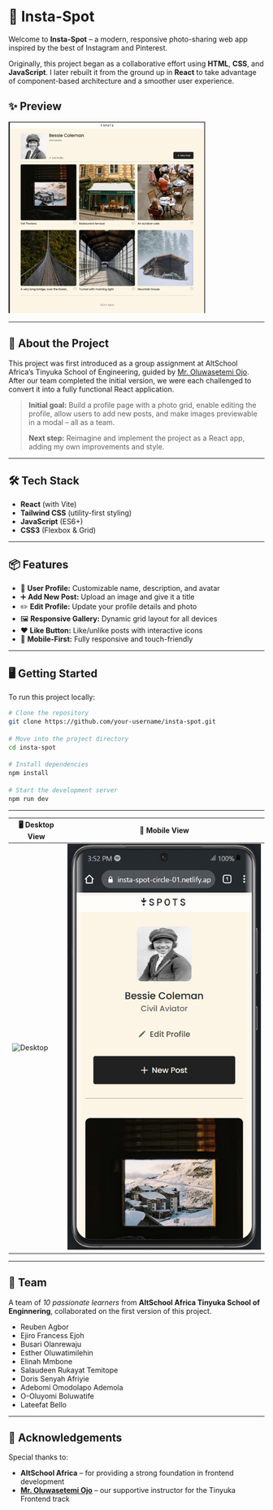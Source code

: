 # 📸 Insta-Spot

Welcome to **Insta-Spot** – a modern, responsive photo-sharing web app inspired by the best of Instagram and Pinterest.

Originally, this project began as a collaborative effort using **HTML**, **CSS**, and **JavaScript**. I later rebuilt it from the ground up in **React** to take advantage of component-based architecture and a smoother user experience.

## ✨ Preview

![Insta-Spot Screenshot](public/screenshot.png)

---

## 🚀 About the Project

This project was first introduced as a group assignment at AltSchool Africa’s Tinyuka School of Engineering, guided by [Mr. Oluwasetemi Ojo](https://github.com/Oluwasetemi). After our team completed the initial version, we were each challenged to convert it into a fully functional React application.

> **Initial goal:** Build a profile page with a photo grid, enable editing the profile, allow users to add new posts, and make images previewable in a modal – all as a team.
>
> **Next step:** Reimagine and implement the project as a React app, adding my own improvements and style.

<!-- ### 🌐 Live Demo

Check out the live version here:  
🔗 [Insta-Spot on Pipeops](https://spots.pipeops.net/) -->

---

## 🛠️ Tech Stack

- **React** (with Vite)
- **Tailwind CSS** (utility-first styling)
- **JavaScript** (ES6+)
- **CSS3** (Flexbox & Grid)

---

## 📦 Features

- 👤 **User Profile:** Customizable name, description, and avatar
- ➕ **Add New Post:** Upload an image and give it a title
- ✏️ **Edit Profile:** Update your profile details and photo
- 🖼️ **Responsive Gallery:** Dynamic grid layout for all devices
- ❤️ **Like Button:** Like/unlike posts with interactive icons
- 📱 **Mobile-First:** Fully responsive and touch-friendly

---

## 🖥️ Getting Started

To run this project locally:

```bash
# Clone the repository
git clone https://github.com/your-username/insta-spot.git

# Move into the project directory
cd insta-spot

# Install dependencies
npm install

# Start the development server
npm run dev

```
---

| 🖥️ Desktop View                | 📱 Mobile View               |
| ------------------------------ | ---------------------------- |
| ![Desktop](public/Desktop.png) | ![Mobile](/public/Mobile.png) |

--- 

## 👥 Team

A team of _10 passionate learners_ from **AltSchool Africa Tinyuka School of Enginnering**, collaborated on the first version of this project.

- Reuben Agbor
- Ejiro Francess Ejoh
- Busari Olanrewaju
- Esther Oluwatimilehin
- Elinah Mmbone
- Salaudeen Rukayat Temitope
- Doris Senyah Afriyie
- Adebomi Omodolapo Ademola
- O-Oluyomi Boluwatife
- Lateefat Bello

---

## 🙏 Acknowledgements

Special thanks to:

- **AltSchool Africa** – for providing a strong foundation in frontend development
- **[Mr. Oluwasetemi Ojo](https://github.com/Oluwasetemi)** – our supportive instructor for the Tinyuka Frontend track
